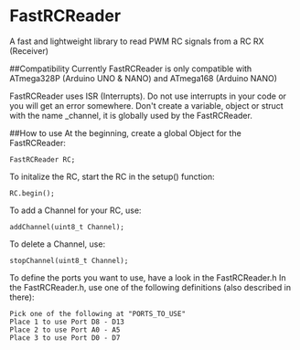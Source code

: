 # FastRCReader
A fast and lightweight library to read PWM RC signals from a RC RX (Receiver)


##Compatibility
Currently FastRCReader is only compatible with ATmega328P (Arduino UNO & NANO) and ATmega168 (Arduino NANO)

FastRCReader uses ISR (Interrupts). Do not use interrupts in your code or you will get an error somewhere.
Don't create a variable, object or struct with the name _channel, it is globally used by the FastRCReader.

##How to use
At the beginning, create a global Object for the FastRCReader:

    FastRCReader RC;

To initalize the RC, start the RC in the setup() function:

    RC.begin();

To add a Channel for your RC, use:

    addChannel(uint8_t Channel);

To delete a Channel, use:

    stopChannel(uint8_t Channel);

To define the ports you want to use, have a look in the FastRCReader.h
In the FastRCReader.h, use one of the following definitions (also described in there):

    Pick one of the following at "PORTS_TO_USE"
    Place 1 to use Port D8 - D13
    Place 2 to use Port A0 - A5
    Place 3 to use Port D0 - D7
